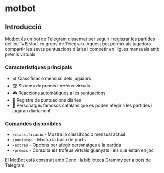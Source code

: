 # motbot

## Introducció

Motbot és un bot de Telegram dissenyat per seguir i registrar les partides del joc "#ElMot" en grups de Telegram. Aquest bot permet als jugadors compartir les seves puntuacions diàries i competir en lligues mensuals amb premis virtuals.

### Característiques principals

- 📊 Classificació mensual dels jugadors
- 🏆 Sistema de premis i trofeus virtuals
- 🎮 Reaccions automàtiques a les puntuacions
- 📝 Registre de puntuacions diàries
- 👾 Personatges famosos catalans que es poden afegir a les partides i jugaran diariament

### Comandes disponibles

- `/classificacio` - Mostra la classificació mensual actual
- `/puntatge` - Mostra la taula de punts
- `/extres` - Opcions per afegir personatges a la partida
- `/premis` - Consulta els trofeus virtuals guanyats i els que estan en joc

El MotBot està construït amb Deno i la biblioteca Grammy per a bots de Telegram.

